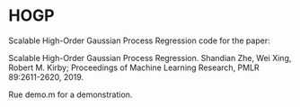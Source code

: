 # HOGP
Scalable High-Order Gaussian Process Regression code for the paper:

Scalable High-Order Gaussian Process Regression.
Shandian Zhe, Wei Xing, Robert M. Kirby;
Proceedings of Machine Learning Research, PMLR 89:2611-2620, 2019.

Rue demo.m for a demonstration.
